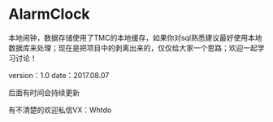 # AlarmClock
本地闹钟，数据存储使用了TMC的本地缓存，如果你对sql熟悉建议最好使用本地数据库来处理；现在是把项目中的剥离出来的，仅仅给大家一个思路；欢迎一起学习讨论！

version：1.0
date：2017.08.07

后面有时间会持续更新














有不清楚的欢迎私信VX：Whtdo
